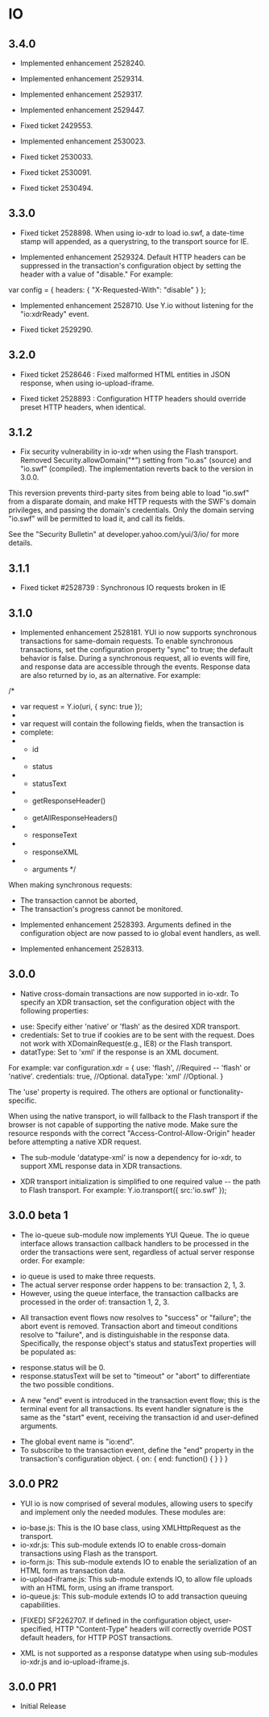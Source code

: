 IO
==

3.4.0
-----

* Implemented enhancement 2528240.

* Implemented enhancement 2529314.

* Implemented enhancement 2529317.

* Implemented enhancement 2529447.

* Fixed ticket 2429553.

* Implemented enhancement 2530023.

* Fixed ticket 2530033.

* Fixed ticket 2530091.

* Fixed ticket 2530494.


3.3.0
-----

* Fixed ticket 2528898.  When using io-xdr to load io.swf, a date-time stamp
will appended, as a querystring, to the transport source for IE.

* Implemented enhancement 2529324.  Default HTTP headers can be suppressed
in the transaction's configuration object by setting the header with a value
of "disable."  For example:

var config = { headers: { "X-Requested-With": "disable" } };

* Implemented enhancement 2528710.  Use Y.io without listening for the
"io:xdrReady" event.

* Fixed ticket 2529290.

3.2.0
-----

* Fixed ticket 2528646 : Fixed malformed HTML entities in JSON response, when
using io-upload-iframe.

* Fixed ticket 2528893 : Configuration HTTP headers should override preset
HTTP headers, when identical.

3.1.2
-----

* Fix security vulnerability in io-xdr when using the Flash transport.
Removed Security.allowDomain("*") setting from "io.as" (source) and
"io.swf" (compiled).  The implementation reverts back to the version
in 3.0.0.

This reversion prevents third-party sites from being able to load "io.swf"
from a disparate domain, and make HTTP requests with the SWF's domain
privileges, and passing the domain's credentials.  Only the domain serving
"io.swf" will be permitted to load it, and call its fields.

See the "Security Bulletin" at developer.yahoo.com/yui/3/io/ for more details.

3.1.1
-----

* Fixed ticket #2528739 : Synchronous IO requests broken in IE

3.1.0
-----

* Implemented enhancement 2528181.  YUI io now supports synchronous transactions
for same-domain requests.  To enable synchronous transactions, set the
configuration property "sync" to true; the default behavior is false.  During a
synchronous request, all io events will fire, and response data are accessible
through the events.  Response data are also returned by io, as an alternative.
For example:

/*
 * var request = Y.io(uri, { sync: true });
 *
 * var request will contain the following fields, when the transaction is
 * complete:
 * - id
 * - status
 * - statusText
 * - getResponseHeader()
 * - getAllResponseHeaders()
 * - responseText
 * - responseXML
 * - arguments
 */

When making synchronous requests:
- The transaction cannot be aborted,
- The transaction's progress cannot be monitored.

* Implemented enhancement 2528393.  Arguments defined in the configuration
object are now passed to io global event handlers, as well.

* Implemented enhancement 2528313.

3.0.0
-----

* Native cross-domain transactions are now supported in io-xdr.  To specify an
XDR transaction, set the configuration object with the following properties:

- use: Specify either 'native' or 'flash' as the desired XDR transport.
- credentials: Set to true if cookies are to be sent with the request.  Does not
work with XDomainRequest(e.g., IE8) or the Flash transport.
- datatType: Set to 'xml' if the response is an XML document.

For example:
var configuration.xdr = {
	use: 'flash', //Required -- 'flash' or 'native'.
	credentials: true, //Optional.
	dataType: 'xml' //Optional.
}

The 'use' property is required.  The others are optional or functionality-
specific.

When using the native transport, io will fallback to the Flash transport if the
browser is not capable of supporting the native mode.  Make sure the resource
responds with the correct "Access-Control-Allow-Origin" header before attempting
a native XDR request.

* The sub-module 'datatype-xml' is now a dependency for io-xdr, to support XML
response data in XDR transactions.

* XDR transport initialization is simplified to one required value -- the path
to Flash transport. For example: Y.io.transport({ src:'io.swf' });

3.0.0 beta 1
------------

* The io-queue sub-module now implements YUI Queue.  The io queue interface
allows transaction callback handlers to be processed in the order the
transactions were sent, regardless of actual server response order.  For
example:

- io queue is used to make three requests.
- The actual server response order happens to be: transaction 2, 1, 3.
- However, using the queue interface, the transaction callbacks are processed in
the order of: transaction 1, 2, 3.

* All transaction event flows now resolves to "success" or "failure"; the abort
event is removed.  Transaction abort and timeout conditions resolve to
"failure", and is distinguishable in the response data.  Specifically, the
response object's status and statusText properties will be populated as:

- response.status will be 0.
- response.statusText will be set to "timeout" or "abort" to differentiate the
two possible conditions.

* A new "end" event is introduced in the transaction event flow; this is the
terminal event for all transactions.  Its event handler signature is the same as
the "start" event, receiving the transaction id and user-defined arguments.

- The global event name is "io:end".
- To subscribe to the transaction event, define the "end" property in the
transaction's configuration object. { on: { end: function() { } } }

3.0.0 PR2
---------

* YUI io is now comprised of several modules, allowing users to specify and
implement only the needed modules.  These modules are:

- io-base.js: This is the IO base class, using XMLHttpRequest as the transport.
- io-xdr.js: This sub-module extends IO to enable cross-domain transactions
using Flash as the transport.
- io-form.js: This sub-module extends IO to enable the serialization of an HTML
form as transaction data.
- io-upload-iframe.js: This sub-module extends IO, to allow file uploads with an
HTML form, using an iframe transport.
- io-queue.js: This sub-module extends IO to add transaction queuing
capabilities.

* [FIXED] SF2262707.  If defined in the configuration object, user-specified,
HTTP "Content-Type" headers will correctly override POST default headers, for
HTTP POST transactions.

* XML is not supported as a response datatype when using sub-modules io-xdr.js
and io-upload-iframe.js.

3.0.0 PR1
---------

* Initial Release